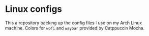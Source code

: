 # Linux configs

This a repository backing up the config files I use on my Arch Linux machine. Colors for `wofi` and `waybar` provided by Catppuccin Mocha.
